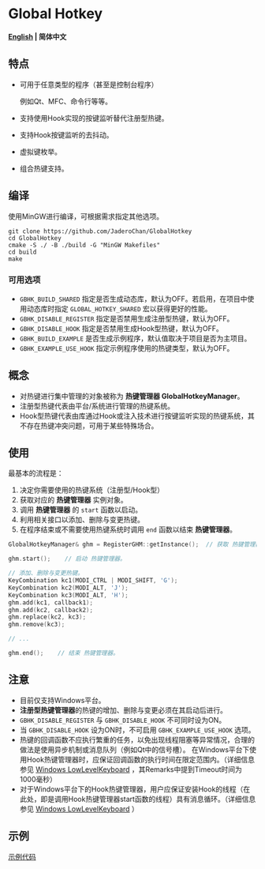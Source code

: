 # Global Hotkey

**[English](README_EN.md) | 简体中文**

## 特点

- 可用于任意类型的程序（甚至是控制台程序）

  例如Qt、MFC、命令行等等。

- 支持使用Hook实现的按键监听替代注册型热键。
- 支持Hook按键监听的去抖动。
- 虚拟键枚举。
- 组合热键支持。

## 编译

使用MinGW进行编译，可根据需求指定其他选项。

```console
git clone https://github.com/JaderoChan/GlobalHotkey
cd GlobalHotkey
cmake -S ./ -B ./build -G "MinGW Makefiles"
cd build
make
```

### 可用选项

- `GBHK_BUILD_SHARED` 指定是否生成动态库，默认为OFF。若启用，在项目中使用动态库时指定 `GLOBAL_HOTKEY_SHARED` 宏以获得更好的性能。
- `GBHK_DISABLE_REGISTER` 指定是否禁用生成注册型热键，默认为OFF。
- `GBHK_DISABLE_HOOK` 指定是否禁用生成Hook型热键，默认为OFF。
- `GBHK_BUILD_EXAMPLE` 是否生成示例程序，默认值取决于项目是否为主项目。
- `GBHK_EXAMPLE_USE_HOOK` 指定示例程序使用的热键类型，默认为OFF。

## 概念

- 对热键进行集中管理的对象被称为 **热键管理器 GlobalHotkeyManager**。
- 注册型热键代表由平台/系统进行管理的热键系统。
- Hook型热键代表由库通过Hook或注入技术进行按键监听实现的热键系统，其不存在热键冲突问题，可用于某些特殊场合。

## 使用

最基本的流程是：

1. 决定你需要使用的热键系统（注册型/Hook型）
2. 获取对应的 **热键管理器** 实例对象。
3. 调用 **热键管理器** 的 `start` 函数以启动。
4. 利用相关接口以添加、删除与变更热键。
5. 在程序结束或不需要使用热键系统时调用 `end` 函数以结束 **热键管理器**。

```cpp
GlobalHotkeyManager& ghm = RegisterGHM::getInstance();  // 获取 热键管理器 实例对象。

ghm.start();    // 启动 热键管理器。

// 添加、删除与变更热键。
KeyCombination kc1(MODI_CTRL | MODI_SHIFT, 'G');
KeyCombination kc2(MODI_ALT, 'J');
KeyCombination kc3(MODI_ALT, 'H');
ghm.add(kc1, callback1);
ghm.add(kc2, callback2);
ghm.replace(kc2, kc3);
ghm.remove(kc3);

// ...

ghm.end();    // 结束 热键管理器。
```

## 注意

- 目前仅支持Windows平台。
- **注册型热键管理器**的热键的增加、删除与变更必须在其启动后进行。
- `GBHK_DISABLE_REGISTER` 与 `GBHK_DISABLE_HOOK` 不可同时设为ON。
- 当 `GBHK_DISABLE_HOOK` 设为ON时，不可启用 `GBHK_EXAMPLE_USE_HOOK` 选项。
- 热键的回调函数不应执行繁重的任务，以免出现线程阻塞等异常情况，合理的做法是使用异步机制或消息队列（例如Qt中的信号槽）。
在Windows平台下使用Hook热键管理器时，应保证回调函数的执行时间在限定范围内。（详细信息参见 [Windows LowLevelKeyboard](https://learn.microsoft.com/zh-cn/windows/win32/winmsg/lowlevelkeyboardproc) ，其Remarks中提到Timeout时间为1000毫秒）
- 对于Windows平台下的Hook热键管理器，用户应保证安装Hook的线程（在此处，即是调用Hook热键管理器start函数的线程）具有消息循环。（详细信息参见 [Windows LowLevelKeyboard](https://learn.microsoft.com/zh-cn/windows/win32/winmsg/lowlevelkeyboardproc) ）

## 示例

[示例代码](example/example1.cpp)
